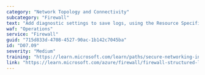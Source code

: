 ```yaml
---
category: "Network Topology and Connectivity"
subcategory: "Firewall"
text: "Add diagnostic settings to save logs, using the Resource Specific destination table, for all Azure Firewall deployments."
waf: "Operations"
service: "Firewall"
guid: "715d833d-4708-4527-90ac-1b142c7045ba"
id: "D07.09"
severity: "Medium"
training: "https://learn.microsoft.com/learn/paths/secure-networking-infrastructure/"
link: "https://learn.microsoft.com/azure/firewall/firewall-structured-logs"
---
```

